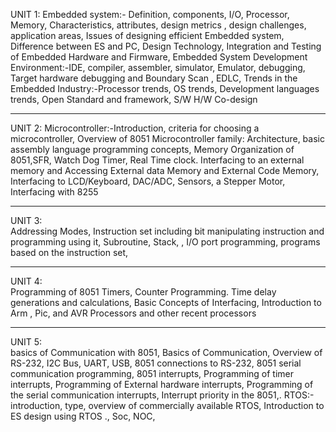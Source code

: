 UNIT 1:
Embedded system:- Definition, components, I/O, Processor, Memory, Characteristics, attributes, design metrics ,
design challenges, application areas, Issues of designing efficient Embedded system, Difference between ES and PC,
Design Technology, Integration and Testing of Embedded Hardware and Firmware, Embedded System Development
Environment:-IDE, compiler, assembler, simulator, Emulator, debugging, Target hardware debugging and Boundary
Scan , EDLC, Trends in the Embedded Industry:-Processor trends, OS trends, Development languages trends, Open
Standard and framework, S/W H/W Co-design

---

UNIT 2:
Microcontroller:-Introduction, criteria for choosing a microcontroller, Overview of 8051 Microcontroller
family: Architecture, basic assembly language programming concepts, Memory Organization of 8051,SFR, Watch
Dog Timer, Real Time clock. Interfacing to an external memory and Accessing External data Memory and External
Code Memory, Interfacing to LCD/Keyboard, DAC/ADC, Sensors, a Stepper Motor, Interfacing with 8255

---

UNIT 3:  
Addressing Modes, Instruction set including bit manipulating instruction and programming using it, Subroutine,
Stack, , I/O port programming, programs based on the instruction set,

---

UNIT 4:  
Programming of 8051 Timers, Counter Programming. Time delay generations and calculations, Basic Concepts of
Interfacing, Introduction to Arm , Pic, and AVR Processors and other recent processors

---

UNIT 5:  
basics of Communication with 8051, Basics of Communication, Overview of RS-232, I2C Bus, UART, USB, 8051
connections to RS-232, 8051 serial communication programming, 8051 interrupts, Programming of timer interrupts,
Programming of External hardware interrupts, Programming of the serial communication interrupts, Interrupt
priority in the 8051,. RTOS:- introduction, type, overview of commercially available RTOS, Introduction to ES design
using RTOS ., Soc, NOC,
